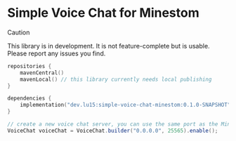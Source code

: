 # Simple Voice Chat for Minestom

> [!CAUTION]
> This library is in development. It is not feature-complete but is usable. Please report any issues you find.

```kts
repositories {
    mavenCentral()
    mavenLocal() // this library currently needs local publishing
}

dependencies {
    implementation("dev.lu15:simple-voice-chat-minestom:0.1.0-SNAPSHOT")
}
```

```java
// create a new voice chat server, you can use the same port as the Minecraft bind
VoiceChat voiceChat = VoiceChat.builder("0.0.0.0", 25565).enable();
```